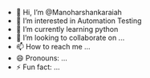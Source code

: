 - 👋 Hi, I’m @Manoharshankaraiah
- 👀 I’m interested in Automation Testing
- 🌱 I’m currently learning python
- 💞️ I’m looking to collaborate on ...
- 📫 How to reach me ...
- 😄 Pronouns: ...
- ⚡ Fun fact: ...

<!---
Manoharshankaraiah/Manoharshankaraiah is a ✨ special ✨ repository because its `README.md` (this file) appears on your GitHub profile.
You can click the Preview link to take a look at your changes.
--->
